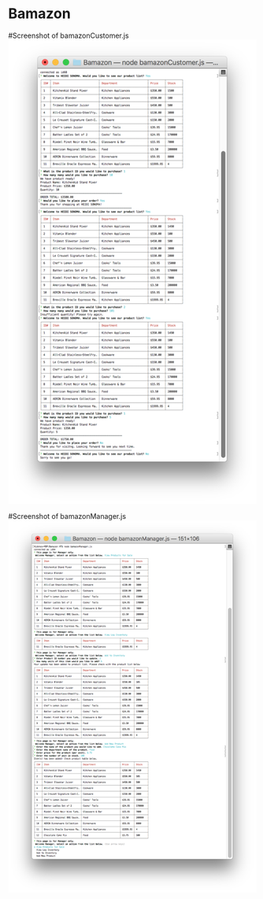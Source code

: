 # Bamazon

#Screenshot of bamazonCustomer.js
![Screenshot for bamazonCustomer.js](https://github.com/Hanasandy/Bamazon/blob/master/Screeenshot_bamazonCustomer.png)


#Screenshot of bamazonManager.js
![Screenshot for bamazonManager.js](https://github.com/Hanasandy/Bamazon/blob/master/Screenshot_bamazonManager.png)
